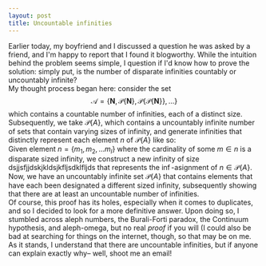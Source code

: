 ```yaml
---
layout: post
title: Uncountable infinities
---
```


Earlier today, my boyfriend and I discussed a question he was asked by a friend, and I'm happy to report that I found it blogworthy. While the intuition behind the problem seems simple, I question if I'd know how to prove the solution: simply put, is the number of disparate infinities countably or uncountably infinite?\
My thought process began here: consider the set $$\mathcal{A} = \{ \mathbf{N}, \mathcal{P} \{ \mathbf{N} \}, \mathcal{P} \{ \mathcal{P} \{ \mathbf{N} \} \},... \}$$ which contains a countable number of infinities, each of a distinct size. Subsequently, we take $`\mathcal{P}\{A\}`$, which contains a uncountably infinite number of sets that contain varying sizes of infinity, and generate infinities that distinctly represent each element $n$ of $`\mathcal{P}\{A\}`$ like so:\
Given element $`n = \{m_1, m_2,...m_l\}`$ where the cardinality of some $m \in n$ is a disparate sized infinity, we construct a new 
infinity of size dsjjsfjjdskjkldsjkfljsdklfljds that represents the $\inf$-asignment of $`n \in \mathcal{P}\{A\}`$.\
Now, we have an uncountably infinite set $`\mathcal{P}\{A\}`$ that contains elements that have each been designated a different sized infinity, subsequently showing that there are at least an uncountable number of infinities.\
Of course, this proof has its holes, especially when it comes to duplicates, and so I decided to look for a more definitive answer. Upon doing so, I stumbled across aleph numbers, the Burali-Forti paradox, the Continuum hypothesis, and aleph-omega, but no real *proof* if you will (I could also be bad at searching for things on the internet, though, so that may be on me. As it stands, I understand that there are uncountable infinities, but if anyone can explain exactly why– well, shoot me an email!
